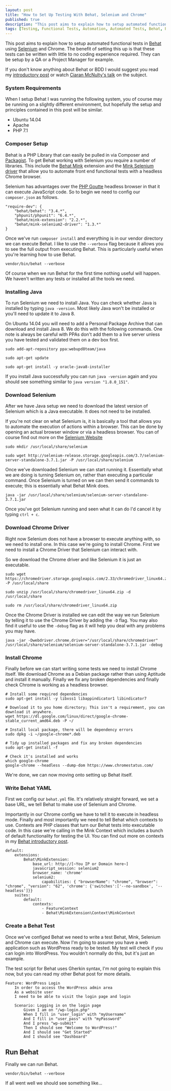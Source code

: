 ```yaml
---
layout: post
title: "How to Set Up Testing With Behat, Selenium and Chrome"
published: true
description: "This post aims to explain how to setup automated functional tests in Behat using Selenium and Chrome."
tags: [Testing, Functional Tests, Automation, Automated Tests, Behat, PHP, Selenium, BDD, Chrome, Linux]
---
```

This post aims to explain how to setup automated functional tests in [Behat](http://behat.org/en/latest/) using [Selenium](http://www.seleniumhq.org/) and Chrome. The benefit of setting this up is that these tests can be written with little to no coding experience required. They can be setup by a QA or a Project Manager for example.

If you don't know anything about Behat or BDD I would suggest you read my [introductory post](http://rbrt.wllr.info/2017/11/22/introduction-bdd-testing-with-behat.html) or watch [Ciaran McNulty's talk](https://www.youtube.com/watch?v=83GbyDpJDI4) on the subject.

### System Requirements

When I setup Behat I was running the following system, you of course may be running on a slightly different environment, but hopefully the setup and principles contained in this post will be similar.

- Ubuntu 14.04
- Apache
- PHP 7.1

### Composer Setup

Behat is a PHP Library that can easily be pulled in via Composer and [Packagist](https://packagist.org/packages/behat/behat). To get Behat working with Selenium you require a number of libraries. This include the [Behat Mink](https://packagist.org/packages/behat/mink) extension and the [Mink Selenium driver](https://packagist.org/packages/behat/mink-selenium2-driver) that allow you to automate front end functional tests with a headless Chrome browser.

Selenium has advantages over the [PHP Goutte](https://packagist.org/packages/behat/mink-goutte-driver) headless browser in that it can execute JavaScript code. So to begin we need to config our `composer.json` as follows.

```
"require-dev": {
    "behat/behat": "3.4.*",
    "phpunit/phpunit": "6.4.*",
    "behat/mink-extension": "2.2.*",
    "behat/mink-selenium2-driver": "1.3.*"
}
```

Once we've run `composer install` and everything is in our vendor directory we can execute Behat. I like to use the `--verbose` flag because it allows you to see the full output from executing Behat. This is particularly useful when you're learning how to use Behat.

```
vendor/bin/behat --verbose
```

Of course when we run Behat for the first time nothing useful will happen. We haven't written any tests or installed all the tools we need.

### Installing Java

To run Selenium we need to install Java. You can check whether Java is installed by typing `java -version`. Most likely Java won't be installed or you'll need to update it to Java 8.

On Ubuntu 14.04 you will need to add a Personal Package Archive that can download and install Java 8. We do this with the following commands. One note is always be careful with PPAs don't add them to a live server unless you have tested and validated them on a dev box first.

```
sudo add-apt-repository ppa:webupd8team/java

sudo apt-get update

sudo apt-get install -y oracle-java8-installer
```

If you install Java successfully you can run `java -version` again and you should see something similar to `java version "1.8.0_151"`.

### Download Selenium

After we have Java setup we need to download the latest version of Selenium which is a Java executable. It does not need to be installed.

If you're not clear on what Selenium is, it is basically a tool that allows you to automate the execution of actions within a browser. This can be done by opening an actual browser window or via a headless browser. You can of course find out more on the [Selenium Website]()

```
sudo mkdir /usr/local/share/selenium

sudo wget http://selenium-release.storage.googleapis.com/3.7/selenium-server-standalone-3.7.1.jar -P /usr/local/share/selenium
```

Once we've downloaded Selenium we can start running it. Essentially what we are doing is turning Selenium on, rather than executing a particular command. Once Selenium is turned on we can then send it commands to execute; this is essentially what Behat Mink does.

```
java -jar /usr/local/share/selenium/selenium-server-standalone-3.7.1.jar
```

Once you've got Selenium running and seen what it can do I'd cancel it by typing `ctrl + c`.

### Download Chrome Driver

Right now Selenium does not have a browser to execute anything with, so we need to install one. In this case we're going to install Chrome. First we need to install a Chrome Driver that Selenium can interact with.

So we download the Chrome driver and like Selenium it is just an executable.

```
sudo wget https://chromedriver.storage.googleapis.com/2.33/chromedriver_linux64.zip -P /usr/local/share

sudo unzip /usr/local/share/chromedriver_linux64.zip -d /usr/local/share

sudo rm /usr/local/share/chromedriver_linux64.zip
```

Once the Chrome Driver is installed we can edit the way we run Selenium by telling it to use the Chrome Driver by adding the `-D` flag. You may also find it useful to use the `-debug` flag as it will help you deal with any problems you may have.

```
java -jar -Dwebdriver.chrome.driver="/usr/local/share/chromedriver" /usr/local/share/selenium/selenium-server-standalone-3.7.1.jar -debug
```

### Install Chrome

Finally before we can start writing some tests we need to install Chrome itself. We download Chrome as a Debian package rather than using Aptitude and install it manually. Finally we fix any broken dependencies and finally check Chrome is working as a headless browser.

```
# Install some required dependencies
sudo apt-get install -y libxss1 libappindicator1 libindicator7

# Download it to you home directory; This isn't a requirement, you can download it anywhere.
wget https://dl.google.com/linux/direct/google-chrome-stable_current_amd64.deb -P ~/

# Install local package, there will be dependency errors
sudo dpkg -i ~/google-chrome*.deb

# Tidy up installed packages and fix any broken dependencies
sudo apt-get install -f

# Check it's installed and works
which google-chrome
google-chrome --headless --dump-dom https://www.chromestatus.com/
```

We're done, we can now moving onto setting up Behat itself.

### Write Behat YAML

First we config our `behat.yml` file. It's relatively straight forward, we set a base URL, we tell Behat to make use of Selenium and Chrome.

Importantly in our Chrome config we have to tell it to execute in headless mode. Finally and most importantly we need to tell Behat which contexts to use. Contexts are PHP classes that turn our Behat tests into executable code. In this case we're calling in the Mink Context which includes a bunch of default functionality for testing the UI. You can find out more on contexts in my [Behat introductory post]().

```
default:
    extensions:
        Behat\MinkExtension:
            base_url: http://[~You IP or Domain here~]
            javascript_session: selenium2
            browser_name: 'chrome'
            selenium2:
                capabilities: { "browserName": "chrome", "browser": "chrome", "version": "62", 'chrome': {'switches':['--no-sandbox', '--headless']}}
    suites:
        default:
            contexts:
                - FeatureContext
                - Behat\MinkExtension\Context\MinkContext
```

### Create a Behat Test

Once we've configed Behat we need to write a test Behat, Mink, Selenium and Chrome can execute. Now I'm going to assume you have a web application such as WordPress ready to be tested. My test will check if you can login into WordPress. You wouldn't normally do this, but it's just an example.

The test script for Behat uses Gherkin syntax, I'm not going to explain this now, but you can read my other Behat post for more details.

```
Feature: WordPress Login
    In order to access the WordPress admin area
    As a website user
    I need to be able to visit the login page and login

    Scenario: Logging in on the login page
        Given I am on "/wp-login.php"
        When I fill in "user_login" with "myUsername"
        And I fill in "user_pass" with "myPassword"
        And I press "wp-submit"
        Then I should see "Welcome to WordPress!"
        And I should see "Get Started"
        And I should see "Dashboard"
```

## Run Behat

Finally we can run Behat.

```
vendor/bin/behat --verbose
```

If all went well we should see something like...
